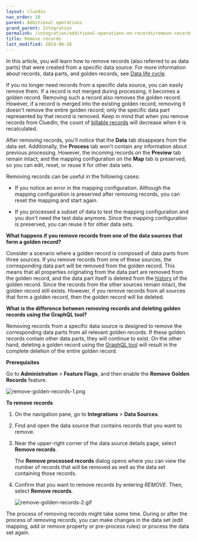 ```yaml
---
layout: cluedin
nav_order: 10
parent: Additional operations
grand_parent: Integration
permalink: /integration/additional-operations-on-records/remove-records
title: Remove records
last_modified: 2024-08-26
---
```


In this article, you will learn how to remove records (also referred to as data parts) that were created from a specific data source. For more information about records, data parts, and golden records, see [Data life cycle](/key-terms-and-features/data-life-cycle).

If you no longer need records from a specific data source, you can easily remove them. If a record is not merged during processing, it becomes a golden record. Removing such a record also removes the golden record. However, if a record is merged into the existing golden record, removing it doesn't remove the entire golden record; only the specific data part represented by that record is removed. Keep in mind that when you remove records from CluedIn, the count of [billable records](/key-terms-and-features/billable-records) will decrease when it is recalculated.

After removing records, you'll notice that the **Data** tab disappears from the data set. Additionally, the **Process** tab won't contain any information about previous processing. However, the incoming records on the **Preview** tab remain intact; and the mapping configuration on the **Map** tab is preserved, so you can edit, reset, or reuse it for other data sets.

Removing records can be useful in the following cases:

- If you notice an error in the mapping configuration. Although the mapping configuration is preserved after removing records, you can reset the mapping and start again.

- If you processed a subset of data to test the mapping configuration and you don't need the test data anymore. Since the mapping configuration is preserved, you can reuse it for other data sets.

**What happens if you remove records from one of the data sources that form a golden record?**

Consider a scenario where a golden record is composed of data parts from three sources. If you remove records from one of these sources, the corresponding data part will be removed from the golden record. This means that all properties originating from the data part are removed from the golden record, and the data part itself is deleted from the [history](/key-terms-and-features/golden-records/history) of the golden record. Since the records from the other sources remain intact, the golden record still exists. However, if you remove records from all sources that form a golden record, then the golden record will be deleted.

**What is the difference between removing records and deleting golden records using the GraphQL tool?**

Removing records from a specific data source is designed to remove the corresponding data parts from all relevant golden records. If these golden records contain other data parts, they will continue to exist. On the other hand, deleting a golden record using the [GraphQL tool](/consume/graphql/graphql-actions) will result in the complete deletion of the entire golden record.

**Prerequisites**

Go to **Administration** > **Feature Flags**, and then enable the **Remove Golden Records** feature.

![remove-golden-records-1.png](../../assets/images/integration/additional-operations/remove-golden-records-1.png)

**To remove records**

1. On the navigation pane, go to **Integrations** > **Data Sources**.

1. Find and open the data source that contains records that you want to remove.

1. Near the upper-right corner of the data source details page, select **Remove records**.

    The **Remove processed records** dialog opens where you can view the number of records that will be removed as well as the data set containing those records.

1. Confirm that you want to remove records by entering _REMOVE_. Then, select **Remove records**.

    ![remove-golden-records-2.gif](../../assets/images/integration/additional-operations/remove-golden-records-2.gif)

The process of removing records might take some time. During or after the process of removing records, you can make changes in the data set (edit mapping, add or remove property or pre-process rules) or process the data set again.